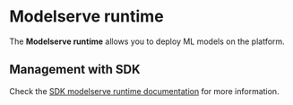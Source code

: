# Modelserve runtime

The **Modelserve runtime** allows you to deploy ML models on the platform.

## Management with SDK

Check the [SDK modelserve runtime documentation](https://scc-digitalhub.github.io/sdk-docs/reference/runtimes/modelserve/overview/) for more information.
